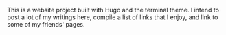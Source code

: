 This is a website project built with Hugo and the terminal theme. I intend to post a lot of my writings here,
compile a list of links that I enjoy, and link to some of my friends' pages. 
